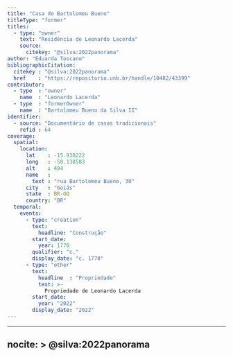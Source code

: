 ```yaml
---
title: "Casa de Bartolomeu Bueno"
titleType: "former"
titles:
  - type: "owner"
    text: "Residência de Leonardo Lacerda"
    source:
      citekey: "@silva:2022panorama"
author: "Eduarda Toscano"
bibliographicCitation:
  citekey : "@silva:2022panorama"
  href    : "https://repositorio.unb.br/handle/10482/43399"
contributor:
  - type  : "owner"
    name  : "Leonardo Lacerda"
  - type  : "formerOwner"
    name  : "Bartolomeu Bueno da Silva II"
identifier:
  - source: "Documentário de casas tradicionais"
    refid : 64
coverage:
  spatial:
    location:
      lat    : -15.930222
      long   : -50.138583
      alt    : 494
      name   :
        text : "rua Bartolomeu Bueno, 30"
      city   : "Goiás"
      state  : BR-GO
      country: "BR"
  temporal:
    events:
      - type: "creation"
        text:
          headline: "Construção"
        start_date:
          year: 1770
        qualifier: "c."
        display_date: "c. 1770"
      - type: "other"
        text:
          headline  : "Propriedade"
          text: >-
            Propriedade de Leonardo Lacerda
        start_date:
          year: "2022"
        display_date: "2022"
---
```


---
nocite: >
  @silva:2022panorama
---

